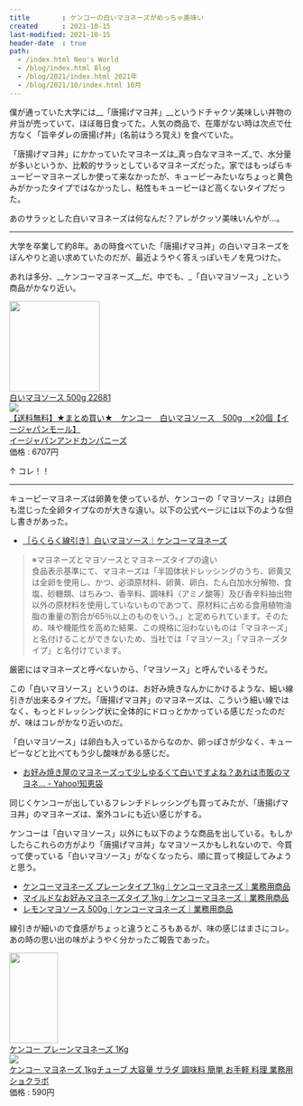 ```yaml
---
title        : ケンコーの白いマヨネーズがめっちゃ美味い
created      : 2021-10-15
last-modified: 2021-10-15
header-date  : true
path:
  - /index.html Neo's World
  - /blog/index.html Blog
  - /blog/2021/index.html 2021年
  - /blog/2021/10/index.html 10月
---
```


僕が通っていた大学には__「唐揚げマヨ丼」__というドチャクソ美味しい丼物の弁当が売っていて、ほぼ毎日食ってた。人気の商品で、在庫がない時は次点で仕方なく「旨辛ダレの唐揚げ丼」(名前はうろ覚え) を食べていた。

「唐揚げマヨ丼」にかかっていたマヨネーズは_真っ白なマヨネーズ_で、水分量が多いというか、比較的サラッとしているマヨネーズだった。家ではもっぱらキューピーマヨネーズしか使って来なかったが、キューピーみたいなちょっと黄色みがかったタイプではなかったし、粘性もキューピーほど高くないタイプだった。

あのサラッとした白いマヨネーズは何なんだ？アレがクッソ美味いんやが…。

---

大学を卒業して約8年。あの時食べていた「唐揚げマヨ丼」の白いマヨネーズをぼんやりと追い求めていたのだが、最近ようやく答えっぽいモノを見つけた。

あれは多分、__ケンコーマヨネーズ__だ。中でも、_「白いマヨソース」_という商品がかなり近い。

<div class="ad-amazon">
  <div class="ad-amazon-image">
    <a href="https://www.amazon.co.jp/dp/B08QR92GPG?tag=neos21-22&amp;linkCode=osi&amp;th=1&amp;psc=1">
      <img src="https://m.media-amazon.com/images/I/31HXVszPIDL._SL160_.jpg" width="160" height="160">
    </a>
  </div>
  <div class="ad-amazon-info">
    <div class="ad-amazon-title">
      <a href="https://www.amazon.co.jp/dp/B08QR92GPG?tag=neos21-22&amp;linkCode=osi&amp;th=1&amp;psc=1">白いマヨソース 500g 22681</a>
    </div>
  </div>
</div>

<div class="ad-rakuten">
  <div class="ad-rakuten-image">
    <a href="https://hb.afl.rakuten.co.jp/hgc/g00pibm2.waxyc0f6.g00pibm2.waxyd9ed/?pc=https%3A%2F%2Fitem.rakuten.co.jp%2Fjapan-ds%2F020-4971880160930em%2F&amp;m=http%3A%2F%2Fm.rakuten.co.jp%2Fjapan-ds%2Fi%2F12026564%2F">
      <img src="https://thumbnail.image.rakuten.co.jp/@0_mall/japan-ds/cabinet/2747/020-4971880160930e.jpg?_ex=128x128">
    </a>
  </div>
  <div class="ad-rakuten-info">
    <div class="ad-rakuten-title">
      <a href="https://hb.afl.rakuten.co.jp/hgc/g00pibm2.waxyc0f6.g00pibm2.waxyd9ed/?pc=https%3A%2F%2Fitem.rakuten.co.jp%2Fjapan-ds%2F020-4971880160930em%2F&amp;m=http%3A%2F%2Fm.rakuten.co.jp%2Fjapan-ds%2Fi%2F12026564%2F">【送料無料】★まとめ買い★　ケンコー　白いマヨソース　500g　×20個【イージャパンモール】</a>
    </div>
    <div class="ad-rakuten-shop">
      <a href="https://hb.afl.rakuten.co.jp/hgc/g00pibm2.waxyc0f6.g00pibm2.waxyd9ed/?pc=https%3A%2F%2Fwww.rakuten.co.jp%2Fjapan-ds%2F&amp;m=http%3A%2F%2Fm.rakuten.co.jp%2Fjapan-ds%2F">イージャパンアンドカンパニーズ</a>
    </div>
    <div class="ad-rakuten-price">価格 : 6707円</div>
  </div>
</div>

↑ コレ！！

---

キューピーマヨネーズは卵黄を使っているが、ケンコーの「マヨソース」は卵白も混じった全卵タイプなのが大きな違い。以下の公式ページには以下のような但し書きがあった。

- [［らくらく線引き］白いマヨソース｜ケンコーマヨネーズ](https://www.kenkomayo.com/pro/pages/feature1_whitemayo.aspx)

> ※マヨネーズとマヨソースとマヨネーズタイプの違い  
> 食品表示基準にて、マヨネーズは「半固体状ドレッシングのうち、卵黄又は全卵を使用し、かつ、必須原材料、卵黄、卵白、たん白加水分解物、食塩、砂糖類、はちみつ、香辛料、調味料（アミノ酸等）及び香辛料抽出物以外の原材料を使用していないものであつて、原材料に占める食用植物油脂の重量の割合が65％以上のものをいう。」と定められています。そのため、味や機能性を高めた結果、この規格に沿わないものは「マヨネーズ」と名付けることができないため、当社では「マヨソース」「マヨネーズタイプ」と名付けています。

厳密にはマヨネーズと呼べないから、「マヨソース」と呼んでいるそうだ。

この「白いマヨソース」というのは、お好み焼きなんかにかけるような、細い線引きが出来るタイプだ。「唐揚げマヨ丼」のマヨネーズは、こういう細い線ではなく、もっとドレッシング状に全体的にドロっとかかっている感じだったのだが、味はコレがかなり近いのだ。

「白いマヨソース」は卵白も入っているからなのか、卵っぽさが少なく、キューピーなどと比べてもう少し酸味がある感じだ。

- [お好み焼き屋のマヨネーズって少しゆるくて白いですよね？あれは市販のマヨネ... - Yahoo!知恵袋](https://detail.chiebukuro.yahoo.co.jp/qa/question_detail/q11104904296)

同じくケンコーが出しているフレンチドレッシングも買ってみたが、「唐揚げマヨ丼」のマヨネーズは、案外コレにも近い感じがする。

ケンコーは「白いマヨソース」以外にも以下のような商品を出している。もしかしたらこれらの方がより「唐揚げマヨ丼」なマヨソースかもしれないので、今買って使っている「白いマヨソース」がなくなったら、順に買って検証してみようと思う。

- [ケンコーマヨネーズ プレーンタイプ 1kg｜ケンコーマヨネーズ｜業務用商品](https://www.kenkomayo.com/pro/g/g10645/)
- [マイルドなお好みマヨネーズタイプ 1kg｜ケンコーマヨネーズ｜業務用商品](https://www.kenkomayo.com/pro/g/g14985/)
- [レモンマヨソース 500g｜ケンコーマヨネーズ｜業務用商品](https://www.kenkomayo.com/pro/g/g16166/)

線引きが細いので食感がちょっと違うところもあるが、味の感じはまさにコレ。あの時の思い出の味がようやく分かったご報告であった。

<div class="ad-amazon">
  <div class="ad-amazon-image">
    <a href="https://www.amazon.co.jp/dp/B00DI7C3XO?tag=neos21-22&amp;linkCode=osi&amp;th=1&amp;psc=1">
      <img src="https://m.media-amazon.com/images/I/51tD+JiajqL._SL160_.jpg" width="86" height="160">
    </a>
  </div>
  <div class="ad-amazon-info">
    <div class="ad-amazon-title">
      <a href="https://www.amazon.co.jp/dp/B00DI7C3XO?tag=neos21-22&amp;linkCode=osi&amp;th=1&amp;psc=1">ケンコー プレーンマヨネーズ 1Kg</a>
    </div>
  </div>
</div>

<div class="ad-rakuten">
  <div class="ad-rakuten-image">
    <a href="https://hb.afl.rakuten.co.jp/hgc/g00rqvs2.waxyc5ef.g00rqvs2.waxydea7/?pc=https%3A%2F%2Fitem.rakuten.co.jp%2Fimc-store%2F1033440%2F&amp;m=http%3A%2F%2Fm.rakuten.co.jp%2Fimc-store%2Fi%2F10000821%2F">
      <img src="https://thumbnail.image.rakuten.co.jp/@0_mall/imc-store/cabinet/seasoning/1033440_01.jpg?_ex=128x128">
    </a>
  </div>
  <div class="ad-rakuten-info">
    <div class="ad-rakuten-title">
      <a href="https://hb.afl.rakuten.co.jp/hgc/g00rqvs2.waxyc5ef.g00rqvs2.waxydea7/?pc=https%3A%2F%2Fitem.rakuten.co.jp%2Fimc-store%2F1033440%2F&amp;m=http%3A%2F%2Fm.rakuten.co.jp%2Fimc-store%2Fi%2F10000821%2F">ケンコー マヨネーズ 1kgチューブ 大容量 サラダ 調味料 簡単 お手軽 料理 業務用</a>
    </div>
    <div class="ad-rakuten-shop">
      <a href="https://hb.afl.rakuten.co.jp/hgc/g00rqvs2.waxyc5ef.g00rqvs2.waxydea7/?pc=https%3A%2F%2Fwww.rakuten.co.jp%2Fimc-store%2F&amp;m=http%3A%2F%2Fm.rakuten.co.jp%2Fimc-store%2F">ショクラボ</a>
    </div>
    <div class="ad-rakuten-price">価格 : 590円</div>
  </div>
</div>
